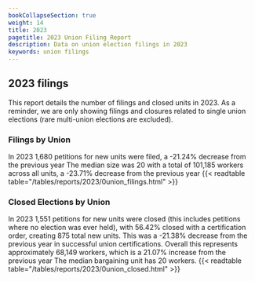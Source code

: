 ```yaml
---
bookCollapseSection: true
weight: 14
title: 2023
pagetitle: 2023 Union Filing Report
description: Data on union election filings in 2023
keywords: union filings
---
```


## 2023 filings

This report details the number of filings and closed units in 2023. As a reminder, we are only showing filings and closures related to single union elections (rare multi-union elections are excluded).

### Filings by Union
In 2023 1,680 petitions for new units were filed, a -21.24% decrease from the previous year The median size was 20 with a total of 101,185 workers across all units, a -23.71% decrease from the previous year
{{< readtable table="/tables/reports/2023/0union_filings.html" >}}

### Closed Elections by Union
In 2023 1,551 petitions for new units were closed (this includes petitions where no election was ever held), with 56.42% closed with a certification order, creating 875 total new units. This was a -21.38% decrease from the previous year in successful union certifications. Overall this represents approximately 68,149 workers, which is a 21.07% increase from the previous year The median bargaining unit has 20 workers.
{{< readtable table="/tables/reports/2023/0union_closed.html" >}}
